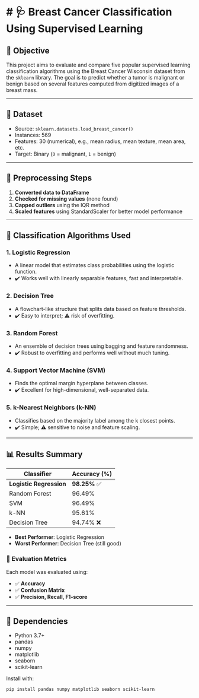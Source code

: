 # # 🩺 Breast Cancer Classification Using Supervised Learning

## 📌 Objective

This project aims to evaluate and compare five popular supervised learning classification algorithms using the Breast Cancer Wisconsin dataset from the `sklearn` library. The goal is to predict whether a tumor is malignant or benign based on several features computed from digitized images of a breast mass.

---

## 📂 Dataset

- Source: `sklearn.datasets.load_breast_cancer()`
- Instances: 569
- Features: 30 (numerical), e.g., mean radius, mean texture, mean area, etc.
- Target: Binary (`0` = malignant, `1` = benign)

---

## 🧼 Preprocessing Steps

1. **Converted data to DataFrame**
2. **Checked for missing values** (none found)
3. **Capped outliers** using the IQR method
4. **Scaled features** using StandardScaler for better model performance

---

## 🧠 Classification Algorithms Used

### 1. Logistic Regression
- A linear model that estimates class probabilities using the logistic function.
- ✔️ Works well with linearly separable features, fast and interpretable.

### 2. Decision Tree
- A flowchart-like structure that splits data based on feature thresholds.
- ✔️ Easy to interpret; ⚠️ risk of overfitting.

### 3. Random Forest
- An ensemble of decision trees using bagging and feature randomness.
- ✔️ Robust to overfitting and performs well without much tuning.

### 4. Support Vector Machine (SVM)
- Finds the optimal margin hyperplane between classes.
- ✔️ Excellent for high-dimensional, well-separated data.

### 5. k-Nearest Neighbors (k-NN)
- Classifies based on the majority label among the k closest points.
- ✔️ Simple; ⚠️ sensitive to noise and feature scaling.

---

## 📊 Results Summary

| Classifier              | Accuracy (%) |
|-------------------------|--------------|
| **Logistic Regression** | **98.25%** ✅ |
| Random Forest           | 96.49%       |
| SVM                     | 96.49%       |
| k-NN                    | 95.61%       |
| Decision Tree           | 94.74% ❌     |

- **Best Performer**: Logistic Regression
- **Worst Performer**: Decision Tree (still good)

### 🧪 Evaluation Metrics
Each model was evaluated using:
- ✅ **Accuracy**
- ✅ **Confusion Matrix**
- ✅ **Precision, Recall, F1-score**

---

## 📎 Dependencies

- Python 3.7+
- pandas
- numpy
- matplotlib
- seaborn
- scikit-learn

Install with:
```bash
pip install pandas numpy matplotlib seaborn scikit-learn
